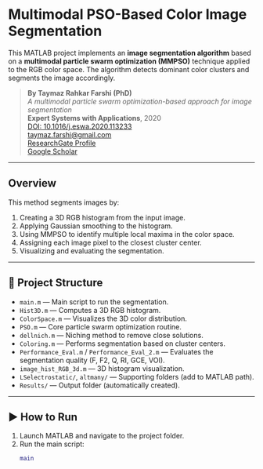 # Multimodal PSO-Based Color Image Segmentation

This MATLAB project implements an **image segmentation algorithm** based on a **multimodal particle swarm optimization (MMPSO)** technique applied to the RGB color space. The algorithm detects dominant color clusters and segments the image accordingly.

> **By Taymaz Rahkar Farshi (PhD)**  
> *A multimodal particle swarm optimization-based approach for image segmentation*  
> **Expert Systems with Applications**, 2020  
> [DOI: 10.1016/j.eswa.2020.113233](https://doi.org/10.1016/j.eswa.2020.113233)  
> taymaz.farshi@gmail.com  
> [ResearchGate Profile](https://www.researchgate.net/profile/Taymaz_RFarshi)  
> [Google Scholar](https://scholar.google.com/citations?user=l67ZmagAAAAJ&hl=en)  

---

##  Overview

This method segments images by:
1. Creating a 3D RGB histogram from the input image.
2. Applying Gaussian smoothing to the histogram.
3. Using MMPSO to identify multiple local maxima in the color space.
4. Assigning each image pixel to the closest cluster center.
5. Visualizing and evaluating the segmentation.

---

## 📁 Project Structure

- `main.m` — Main script to run the segmentation.
- `Hist3D.m` — Computes a 3D RGB histogram.
- `ColorSpace.m` — Visualizes the 3D color distribution.
- `PSO.m` — Core particle swarm optimization routine.
- `dellnich.m` — Niching method to remove close solutions.
- `Coloring.m` — Performs segmentation based on cluster centers.
- `Performance_Eval.m` / `Performance_Eval_2.m` — Evaluates the segmentation quality (F, F2, Q, RI, GCE, VOI).
- `image_hist_RGB_3d.m` — 3D histogram visualization.
- `LSelectrostatic/`, `altmany/` — Supporting folders (add to MATLAB path).
- `Results/` — Output folder (automatically created).

---

## ▶️ How to Run

1. Launch MATLAB and navigate to the project folder.
2. Run the main script:
   ```matlab
   main
